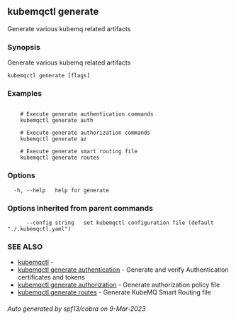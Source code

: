 ## kubemqctl generate

Generate various kubemq related artifacts

### Synopsis

Generate various kubemq related artifacts

```
kubemqctl generate [flags]
```

### Examples

```

	# Execute generate authentication commands
 	kubemqctl generate auth

	# Execute generate authorization commands
 	kubemqctl generate az

	# Execute generate smart routing file
 	kubemqctl generate routes

```

### Options

```
  -h, --help   help for generate
```

### Options inherited from parent commands

```
      --config string   set kubemqctl configuration file (default "./.kubemqctl.yaml")
```

### SEE ALSO

* [kubemqctl](kubemqctl.md)	 - 
* [kubemqctl generate authentication](kubemqctl_generate_authentication.md)	 - Generate and verify Authentication certificates and tokens
* [kubemqctl generate authorization](kubemqctl_generate_authorization.md)	 - Generate authorization policy file
* [kubemqctl generate routes](kubemqctl_generate_routes.md)	 - Generate KubeMQ Smart Routing file

###### Auto generated by spf13/cobra on 9-Mar-2023
